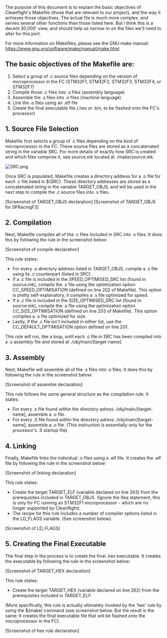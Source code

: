 The purpose of this document is to explain the basic objectives of Cleanflight's Makefile (those that are relevant to our project), and the way it achieves those objectives. The actual file is much more complex, and serves several other functions than those listed here. But I think this is a decent 30,000' view, and should help us narrow-in on the files we'll need to alter for this port.

For more information on Makefiles, please see the GNU make manual: https://www.gnu.org/software/make/manual/make.html


## The basic objectives of the Makefile are:

1. Select a group of .c source files depending on the version of microprocessor in the FC (STM32F1, STM32F2, STM32F3, STM32F4, or STM32F7)
2. Compile those .c files into .s files (assembly language)
3. Assemble the .s files into .o files (machine language)
4. Link the .o files using an .elf file
5. Create the final executable file (.hex or .bin, to be flashed onto the FC's processor)

## 1. Source File Selection

Makefile first selects a group of .c files depending on the kind of microprocessor in the FC. These source files are stored as a concatenated string in the variable SRC. For more details of exactly how SRC is created and which files comprise it, see source.mk located at ./make/source.mk.

![SRC.png](https://i.postimg.cc/0Qt3dwhJ/SRC.png "SRC variable for SPRACINGF3 target")

Once SRC is populated, Makefile creates a directory address for a .o file for each .c file listed in $(SRC). These directory addresses are stored as a concatenated string in the variable TARGET_OBJS, and will be used in the next step to compile the .c source files into .s files.

[Screenshot of TARGET_OBJS declaration]
[Screenshot of TARGET_OBJS for SPRacingF3]

## 2. Compilation

Next, Makefile compiles all of the .c files included in SRC into .s files. It does this by following the rule in the screenshot below:

[Screenshot of compile declaration]

This rule states:

- For every .o directory address listed in TARGET_OBJS, compile a .s file using its .c counterpart (listed in SRC).
- If a .c file is included in the SPEED_OPTIMISED_SRC list (found in source.mk), compile the .s file using the optimization option CC_SPEED_OPTIMISATION (defined on line 202 of Makefile). This option is pretty self-explanatory, it compiles a .s file optimized for speed.
- If a .c file is included in the SIZE_OPTIMISED_SRC list (found in source.mk), compile the .s file using the optimization option CC_SIZE_OPTIMISATION (defined on line 203 of Makefile). This option compiles a .s file optimized for size.
- Lastly, if the .c file isn't included in either list, use the CC_DEFAULT_OPTIMISATION option defined on line 201.

This rule will run, like a loop, until each .c file in SRC has been compiled into a .s assembly file and stored at ./obj/main/[target-name].

## 3. Assembly

Next, Makefile will assemble all of the .s files into .o files. It does this by following the rule in the screenshot below:

[Screenshot of assemble declaration]

This rule follows the same general structure as the compilation rule. It states:

- For every .s file found within the directory adress ./obj/main/[target-name], assemble a .o file.
- For every .S file found within the directory adress ./obj/main/[target-name], assemble a .o file. (This instruction is essentially only for the processor's .S startup file)

## 4. Linking

Finally, Makefile links the individual .o files using a .elf file. It creates the .elf file by following the rule in the screenshot below:

[Screenshot of linking declaration]

This rule states:

- Create the target TARGET_ELF (variable declared on line 263) from the prerequisites included in TARGET_OBJS. (Ignore the ifeq statement, this is only for FC running an STM32F1 microprocessor - which are no longer supported by Cleanflight).
- The recipe for this rule includes a number of compiler options listed in the LD_FLAGS variable. (See screenshot below).
	
[Screenshot of LD_FLAGS]

## 5. Creating the Final Executable

The final step in the process is to create the final .hex executable. It creates the executable by following the rule in the screenshot below:

[Screenshot of TARGET_HEX declaration]

This rule states:

- Create the target TARGET_HEX (variable declared on line 262) from the prerequisites included in TARGET_ELF.

(More specifically, this rule is actually ultimately invoked by the 'hex' rule by using the $(make) command (see screenshot below. But the result is the same: It creates the final executable file that will be flashed onto the microprocessor in the FC).

[Screenshot of hex rule declaration]
